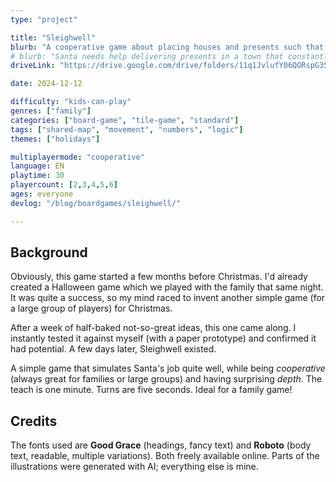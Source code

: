 ```yaml
---
type: "project"

title: "Sleighwell"
blurb: "A cooperative game about placing houses and presents such that the sleigh can fulfill all wishes, with a dash of reindeer road and pine tree obstacles."
# blurb: "Santa needs help delivering presents in a town that constantly changes."
driveLink: "https://drive.google.com/drive/folders/11q1JvlufY06QORspG35SfAKQU4JakWhS"

date: 2024-12-12

difficulty: "kids-can-play"
genres: ["family"]
categories: ["board-game", "tile-game", "standard"]
tags: ["shared-map", "movement", "numbers", "logic"]
themes: ["holidays"]

multiplayermode: "cooperative"
language: EN
playtime: 30
playercount: [2,3,4,5,6]
ages: everyone
devlog: "/blog/boardgames/sleighwell/"

---
```


## Background

Obviously, this game started a few months before Christmas. I'd already created a Halloween game which we played with the family that same night. It was quite a success, so my mind raced to invent another simple game (for a large group of players) for Christmas.

After a week of half-baked not-so-great ideas, this one came along. I instantly tested it against myself (with a paper prototype) and confirmed it had potential. A few days later, Sleighwell existed.

A simple game that simulates Santa's job quite well, while being _cooperative_ (always great for families or large groups) and having surprising _depth_. The teach is one minute. Turns are five seconds. Ideal for a family game!

## Credits

The fonts used are **Good Grace** (headings, fancy text) and **Roboto** (body text, readable, multiple variations). Both freely available online. Parts of the illustrations were generated with AI; everything else is mine.


